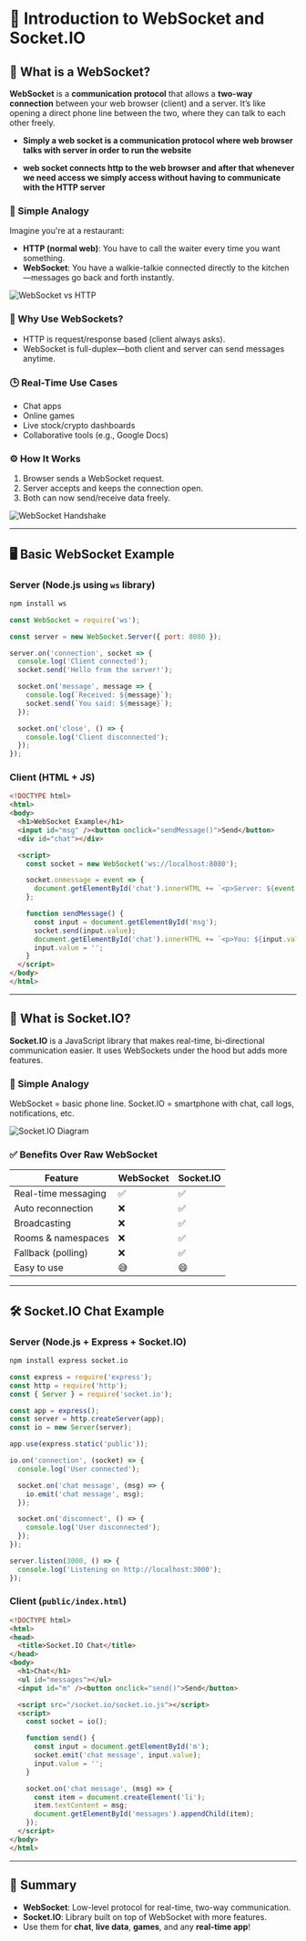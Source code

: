 
	
# 📘 Introduction to WebSocket and Socket.IO

## 🔌 What is a WebSocket?

**WebSocket** is a **communication protocol** that allows a **two-way connection** between your web browser (client) and a server. It’s like opening a direct phone line between the two, where they can talk to each other freely.

- **Simply a web socket is a communication protocol where web browser talks with server in order to run the website**

- **web socket connects http to the web browser and after that whenever we need access we simply access without having to communicate with the HTTP server**

### 🧠 Simple Analogy
Imagine you're at a restaurant:

- **HTTP (normal web)**: You have to call the waiter every time you want something.
- **WebSocket**: You have a walkie-talkie connected directly to the kitchen—messages go back and forth instantly.

![WebSocket vs HTTP](https://upload.wikimedia.org/wikipedia/commons/thumb/a/a4/WebSockets.svg/1024px-WebSockets.svg.png)

### 💬 Why Use WebSockets?
- HTTP is request/response based (client always asks).
- WebSocket is full-duplex—both client and server can send messages anytime.

### 🕒 Real-Time Use Cases
- Chat apps
- Online games
- Live stock/crypto dashboards
- Collaborative tools (e.g., Google Docs)

### ⚙️ How It Works
1. Browser sends a WebSocket request.
2. Server accepts and keeps the connection open.
3. Both can now send/receive data freely.

![WebSocket Handshake](https://miro.medium.com/v2/resize:fit:1400/format:webp/1*tF90WWNRN4xP9v47tLz0Nw.png)

---

## 🖥️ Basic WebSocket Example

### Server (Node.js using `ws` library)
```bash
npm install ws
```

```js
const WebSocket = require('ws');

const server = new WebSocket.Server({ port: 8080 });

server.on('connection', socket => {
  console.log('Client connected');
  socket.send('Hello from the server!');

  socket.on('message', message => {
    console.log(`Received: ${message}`);
    socket.send(`You said: ${message}`);
  });

  socket.on('close', () => {
    console.log('Client disconnected');
  });
});
```

### Client (HTML + JS)
```html
<!DOCTYPE html>
<html>
<body>
  <h1>WebSocket Example</h1>
  <input id="msg" /><button onclick="sendMessage()">Send</button>
  <div id="chat"></div>

  <script>
    const socket = new WebSocket('ws://localhost:8080');

    socket.onmessage = event => {
      document.getElementById('chat').innerHTML += `<p>Server: ${event.data}</p>`;
    };

    function sendMessage() {
      const input = document.getElementById('msg');
      socket.send(input.value);
      document.getElementById('chat').innerHTML += `<p>You: ${input.value}</p>`;
      input.value = '';
    }
  </script>
</body>
</html>
```

---

## 🚀 What is Socket.IO?

**Socket.IO** is a JavaScript library that makes real-time, bi-directional communication easier. It uses WebSockets under the hood but adds more features.

### 🧠 Simple Analogy
WebSocket = basic phone line.
Socket.IO = smartphone with chat, call logs, notifications, etc.

![Socket.IO Diagram](https://socket.io/images/overview.png)

### ✅ Benefits Over Raw WebSocket
| Feature | WebSocket | Socket.IO |
|--------|-----------|-----------|
| Real-time messaging | ✅ | ✅ |
| Auto reconnection | ❌ | ✅ |
| Broadcasting | ❌ | ✅ |
| Rooms & namespaces | ❌ | ✅ |
| Fallback (polling) | ❌ | ✅ |
| Easy to use | 😅 | 😄 |

---

## 🛠️ Socket.IO Chat Example

### Server (Node.js + Express + Socket.IO)
```bash
npm install express socket.io
```

```js
const express = require('express');
const http = require('http');
const { Server } = require('socket.io');

const app = express();
const server = http.createServer(app);
const io = new Server(server);

app.use(express.static('public'));

io.on('connection', (socket) => {
  console.log('User connected');

  socket.on('chat message', (msg) => {
    io.emit('chat message', msg);
  });

  socket.on('disconnect', () => {
    console.log('User disconnected');
  });
});

server.listen(3000, () => {
  console.log('Listening on http://localhost:3000');
});
```

### Client (`public/index.html`)
```html
<!DOCTYPE html>
<html>
<head>
  <title>Socket.IO Chat</title>
</head>
<body>
  <h1>Chat</h1>
  <ul id="messages"></ul>
  <input id="m" /><button onclick="send()">Send</button>

  <script src="/socket.io/socket.io.js"></script>
  <script>
    const socket = io();

    function send() {
      const input = document.getElementById('m');
      socket.emit('chat message', input.value);
      input.value = '';
    }

    socket.on('chat message', (msg) => {
      const item = document.createElement('li');
      item.textContent = msg;
      document.getElementById('messages').appendChild(item);
    });
  </script>
</body>
</html>
```

---

## 🧾 Summary
- **WebSocket**: Low-level protocol for real-time, two-way communication.
- **Socket.IO**: Library built on top of WebSocket with more features.
- Use them for **chat**, **live data**, **games**, and any **real-time app**!


